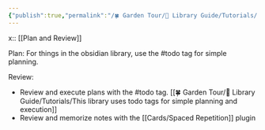 ```yaml
---
{"publish":true,"permalink":"/🍀 Garden Tour/🧰 Library Guide/Tutorials/» This library's planning and review workflow.md","title":"» This library's planning and review workflow","created":"2022-08-04","modified":"2023-03-14","published":"2025-07-09T01:59:39.828+08:00","tags":["todo"],"cssclasses":""}
---
```


x:: [[Plan and Review]]

Plan: For things in the obsidian library, use the #todo tag for simple planning.

Review:

- Review and execute plans with the #todo tag. [[🍀 Garden Tour/🧰 Library Guide/Tutorials/This library uses todo tags for simple planning and execution]]
- Review and memorize notes with the [[Cards/Spaced Repetition]] plugin 